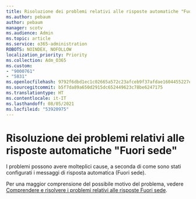 ```yaml
---
title: Risoluzione dei problemi relativi alle risposte automatiche "Fuori sede"
ms.author: pebaum
author: pebaum
manager: scotv
ms.audience: Admin
ms.topic: article
ms.service: o365-administration
ROBOTS: NOINDEX, NOFOLLOW
localization_priority: Priority
ms.collection: Adm_O365
ms.custom:
- "9000761"
- "5831"
ms.openlocfilehash: 9792f6dbd1ec1c02665a572c23afceb9f37afdae1604455227ebddb1fb8c51a8
ms.sourcegitcommit: b5f7da89a650d2915dc652449623c78be6247175
ms.translationtype: HT
ms.contentlocale: it-IT
ms.lasthandoff: 08/05/2021
ms.locfileid: "53920975"
---
```

# <a name="troubleshooting-out-of-office-automatic-replies"></a>Risoluzione dei problemi relativi alle risposte automatiche "Fuori sede"

I problemi possono avere molteplici cause, a seconda di come sono stati configurati i messaggi di risposta automatica (Fuori sede).

Per una maggior comprensione del possibile motivo del problema, vedere [Comprendere e risolvere i problemi relativi alle risposte Fuori sede](/exchange/troubleshoot/email-delivery/understand-troubleshoot-oof-replies).
